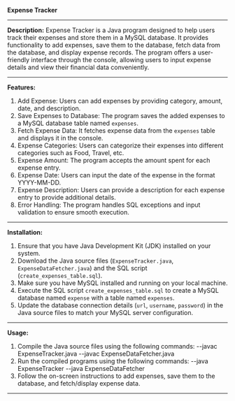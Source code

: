 **Expense Tracker**

---

**Description:**
Expense Tracker is a Java program designed to help users track their expenses and store them in a MySQL database. It provides functionality to add expenses, save them to the database, fetch data from the database, and display expense records. The program offers a user-friendly interface through the console, allowing users to input expense details and view their financial data conveniently.

---

**Features:**
1. Add Expense: Users can add expenses by providing category, amount, date, and description.
2. Save Expenses to Database: The program saves the added expenses to a MySQL database table named `expenses`.
3. Fetch Expense Data: It fetches expense data from the `expenses` table and displays it in the console.
4. Expense Categories: Users can categorize their expenses into different categories such as Food, Travel, etc.
5. Expense Amount: The program accepts the amount spent for each expense entry.
6. Expense Date: Users can input the date of the expense in the format YYYY-MM-DD.
7. Expense Description: Users can provide a description for each expense entry to provide additional details.
8. Error Handling: The program handles SQL exceptions and input validation to ensure smooth execution.

---

**Installation:**
1. Ensure that you have Java Development Kit (JDK) installed on your system.
2. Download the Java source files (`ExpenseTracker.java`, `ExpenseDataFetcher.java`) and the SQL script (`create_expenses_table.sql`).
3. Make sure you have MySQL installed and running on your local machine.
4. Execute the SQL script `create_expenses_table.sql` to create a MySQL database named `expense` with a table named `expenses`.
5. Update the database connection details (`url`, `username`, `password`) in the Java source files to match your MySQL server configuration.

---

**Usage:**
1. Compile the Java source files using the following commands:
   --javac ExpenseTracker.java
   --javac ExpenseDataFetcher.java
3. Run the compiled programs using the following commands:
   --java ExpenseTracker
   --java ExpenseDataFetcher
4. Follow the on-screen instructions to add expenses, save them to the database, and fetch/display expense data.

---
